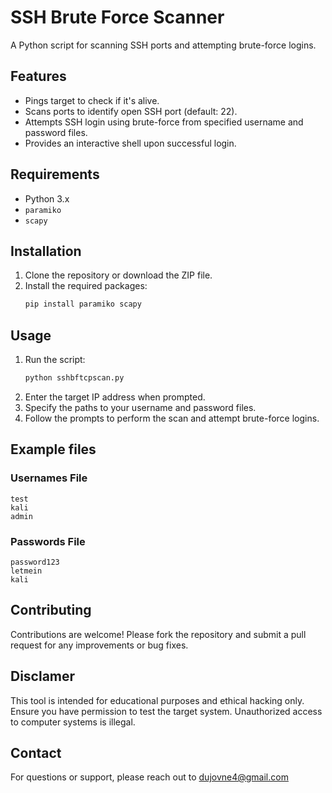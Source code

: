 # SSH Brute Force Scanner

A Python script for scanning SSH ports and attempting brute-force logins.

## Features

- Pings target to check if it's alive.
- Scans ports to identify open SSH port (default: 22).
- Attempts SSH login using brute-force from specified username and password files.
- Provides an interactive shell upon successful login.

## Requirements

- Python 3.x
- `paramiko`
- `scapy`

## Installation

1. Clone the repository or download the ZIP file.
2. Install the required packages:
   ```bash
   pip install paramiko scapy
   
## Usage

1. Run the script:
   ```bash
   python sshbftcpscan.py
2. Enter the target IP address when prompted.
3. Specify the paths to your username and password files.
4. Follow the prompts to perform the scan and attempt brute-force logins.

## Example files
### Usernames File
    test
    kali
    admin
### Passwords File
    password123
    letmein
    kali
    
## Contributing

Contributions are welcome! Please fork the repository and submit a pull request for any improvements or bug fixes.

## Disclamer

This tool is intended for educational purposes and ethical hacking only. Ensure you have permission to test the target system. Unauthorized access to computer systems is illegal.

## Contact

For questions or support, please reach out to dujovne4@gmail.com
